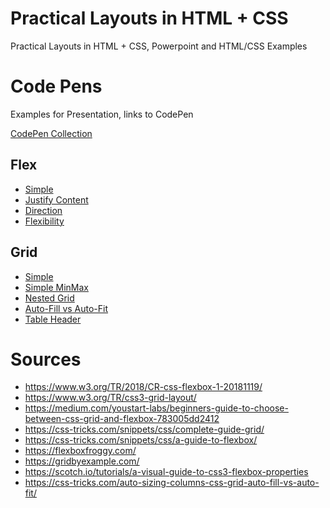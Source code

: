 # Practical Layouts in HTML + CSS

Practical Layouts in HTML + CSS, Powerpoint and HTML/CSS Examples

# Code Pens

Examples for Presentation, links to CodePen

[CodePen Collection](https://codepen.io/collection/DyMKyj/)

## Flex

- [Simple](https://codepen.io/mikeblatter/pen/MWWpaPM)
- [Justify Content](https://codepen.io/mikeblatter/pen/GRRWpeQ)
- [Direction](https://codepen.io/mikeblatter/pen/GRRWpVx)
- [Flexibility](https://codepen.io/mikeblatter/pen/JjjWbBx)

## Grid

- [Simple](https://codepen.io/mikeblatter/pen/OJJpMJo)
- [Simple MinMax](https://codepen.io/mikeblatter/pen/eYYvdRZ)
- [Nested Grid](https://codepen.io/mikeblatter/pen/GRRWjWX)
- [Auto-Fill vs Auto-Fit](https://codepen.io/mikeblatter/pen/oNNZzpE)
- [Table Header](https://codepen.io/mikeblatter/pen/abbJaqJ)

# Sources

- https://www.w3.org/TR/2018/CR-css-flexbox-1-20181119/
- https://www.w3.org/TR/css3-grid-layout/
- https://medium.com/youstart-labs/beginners-guide-to-choose-between-css-grid-and-flexbox-783005dd2412
- https://css-tricks.com/snippets/css/complete-guide-grid/
- https://css-tricks.com/snippets/css/a-guide-to-flexbox/
- https://flexboxfroggy.com/
- https://gridbyexample.com/
- https://scotch.io/tutorials/a-visual-guide-to-css3-flexbox-properties
- https://css-tricks.com/auto-sizing-columns-css-grid-auto-fill-vs-auto-fit/
